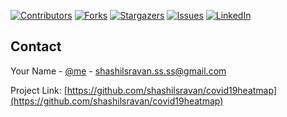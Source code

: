 [![Contributors][contributors-shield]][contributors-url]
[![Forks][forks-shield]][forks-url]
[![Stargazers][stars-shield]][stars-url]
[![Issues][issues-shield]][issues-url]
[![LinkedIn][linkedin-shield]][linkedin-url]


<!-- CONTACT -->
## Contact

Your Name - [@me](https://twitter.com/shashilSravan45) - shashilsravan.ss.ss@gmail.com

Project Link: [https://github.com/shashilsravan/covid19heatmap](https://github.com/shashilsravan/covid19heatmap)




[contributors-shield]: https://img.shields.io/github/contributors/shashilsravan/covid19heatmap.svg?style=for-the-badge
[contributors-url]: https://github.com/shashilsravan/covid19heatmap/graphs/contributors
[forks-shield]: https://img.shields.io/github/forks/shashilsravan/covid19heatmap.svg?style=for-the-badge
[forks-url]: https://github.com/shashilsravan/covid19heatmap/network/members
[stars-shield]: https://img.shields.io/github/stars/shashilsravan/covid19heatmap.svg?style=for-the-badge
[stars-url]: https://github.com/shashilsravan/covid19heatmap/stargazers
[issues-shield]: https://img.shields.io/github/issues/shashilsravan/covid19heatmap.svg?style=for-the-badge
[issues-url]: https://github.com/shashilsravan/covid19heatmap/issues
[license-shield]: https://img.shields.io/github/license/othneildrew/Best-README-Template.svg?style=for-the-badge
[license-url]: https://github.com/shashilsravan/covid19heatmap
[linkedin-shield]: https://img.shields.io/badge/-LinkedIn-black.svg?style=for-the-badge&logo=linkedin&colorB=555
[linkedin-url]: https://www.linkedin.com/in/shashil-sravan-a5b201191/
[product-screenshot]: images/screenshot1.png
